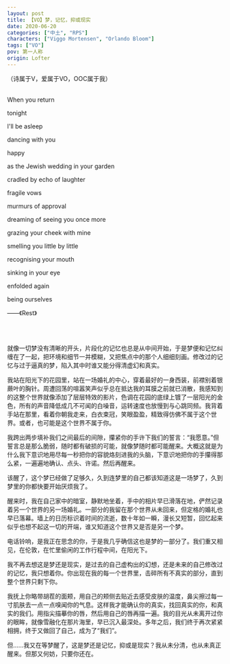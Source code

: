 ```yaml
---
layout: post
title: 【VO】梦，记忆，抑或现实
date: 2020-06-20
categories: ["中土", "RPS"]
characters: ["Viggo Mortensen", "Orlando Bloom"]
tags: ["VO"]
pov: 第一人称
origin: Lofter
---
```


（诗属于V，爱属于VO，OOC属于我）
<br><br> 

When you return

tonight

I'll be asleep

dancing with you

happy

as the Jewish wedding in your garden

cradled by echo of laughter

fragile vows

murmurs of approval

dreaming of seeing you once more

grazing your cheek with mine

smelling you little by little

recognising your mouth

sinking in your eye

enfolded again

being ourselves

——《Rest》

<br><br>

就像一切梦没有清晰的开头，片段化的记忆也总是从中间开始，于是梦便和记忆纠缠在了一起，把环境和细节一并模糊，又把焦点中的那个人细细刻画。修改过的记忆与过于逼真的梦，陷入其中时谁又能分得清虚幻和真实。
 
我站在阳光下的花园里，站在一场婚礼的中心，穿着最好的一身西装，前襟别着银蕨叶的胸针。周遭回荡的喧嚣笑声似乎总在抵达我的耳膜之前就已消散，我感知到的这整个世界就像添加了层层特效的影片，色调在花园的底绿上镀了一层阳光的金色，所有的声音降低成几不可闻的白噪音，运转速度也放慢到与心跳同频。我背着手站在那里，看着你朝我走来，白衣束冠，笑眼盈盈，精致得仿佛不属于这个世界。或者，也可能是这个世界不属于你。

我跨出两步填补我们之间最后的间隙，攥紧你的手许下我们的誓言：“我愿意。”但誓言总是那么脆弱，随时都有破损的可能，就像梦随时都可能醒来。大概这就是为什么我下意识地用尽每一秒把你的容貌烙刻进我的头脑，下意识地把你的手攥得那么紧，一遍遍地确认、点头、许诺。然后再醒来。

该醒了，这个梦已经做了足够久，久到连梦里的自己都该知道这是一场梦了，久到梦里的你都快要开始厌烦我了。

醒来时，我在自己家中的暗室，静默地坐着，手中的相片早已滑落在地，俨然记录着另一个世界的另一场婚礼。一部分的我留在那个世界从未回来，但定格的婚礼也早已落幕。墙上的日历标识着时间的流逝，数十年如一瞬，漫长又短暂，回忆起来似乎也想不起这一切的开端，谁又知道这个世界又是否是另一个梦。

电话铃响，是我正在思念的你，于是我几乎确信这也是梦的一部分了。我们重又相见，在伦敦，在忙里偷闲的工作行程中间，在阳光下。

我不再去想这是梦还是现实，是过去的自己虚构出的幻想，还是未来的自己修改过的记忆，我只想着你。你出现在我的每一个世界里，击碎所有不真实的部分，直到整个世界只剩下你。

我抚上你略带胡茬的面颊，用自己的颊侧去贴近去感受皮肤的温度，鼻尖擦过每一寸肌肤去一点一点嗅闻你的气息。这样我才能确认你的真实，找回真实的你，和真实的我们。用指尖描摹你的唇，然后用自己的唇再描一遍。我的目光从未离开过你的眼眸，就像雪融化在那片海里，早已沉入最深处。多年之后，我们终于再次紧紧相拥，终于又做回了自己，成为了“我们”。

但……我又在等梦醒了，这是梦还是记忆，抑或是现实？我从未分清，也从未真正醒来。但那又何妨，只要你还在。
